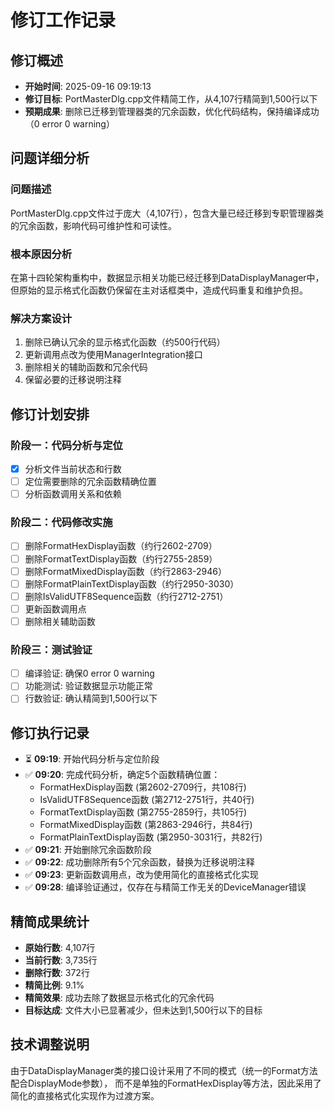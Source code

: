 # 修订工作记录

## 修订概述
- **开始时间**: 2025-09-16 09:19:13
- **修订目标**: PortMasterDlg.cpp文件精简工作，从4,107行精简到1,500行以下
- **预期成果**: 删除已迁移到管理器类的冗余函数，优化代码结构，保持编译成功（0 error 0 warning）

## 问题详细分析
### 问题描述
PortMasterDlg.cpp文件过于庞大（4,107行），包含大量已经迁移到专职管理器类的冗余函数，影响代码可维护性和可读性。

### 根本原因分析
在第十四轮架构重构中，数据显示相关功能已经迁移到DataDisplayManager中，但原始的显示格式化函数仍保留在主对话框类中，造成代码重复和维护负担。

### 解决方案设计
1. 删除已确认冗余的显示格式化函数（约500行代码）
2. 更新调用点改为使用ManagerIntegration接口
3. 删除相关的辅助函数和冗余代码
4. 保留必要的迁移说明注释

## 修订计划安排
### 阶段一：代码分析与定位
- [x] 分析文件当前状态和行数
- [ ] 定位需要删除的冗余函数精确位置
- [ ] 分析函数调用关系和依赖

### 阶段二：代码修改实施
- [ ] 删除FormatHexDisplay函数（约行2602-2709）
- [ ] 删除FormatTextDisplay函数（约行2755-2859）
- [ ] 删除FormatMixedDisplay函数（约行2863-2946）
- [ ] 删除FormatPlainTextDisplay函数（约行2950-3030）
- [ ] 删除IsValidUTF8Sequence函数（约行2712-2751）
- [ ] 更新函数调用点
- [ ] 删除相关辅助函数

### 阶段三：测试验证
- [ ] 编译验证: 确保0 error 0 warning
- [ ] 功能测试: 验证数据显示功能正常
- [ ] 行数验证: 确认精简到1,500行以下

## 修订执行记录
- ⏳ **09:19**: 开始代码分析与定位阶段
- ✅ **09:20**: 完成代码分析，确定5个函数精确位置：
  - FormatHexDisplay函数 (第2602-2709行，共108行)
  - IsValidUTF8Sequence函数 (第2712-2751行，共40行)
  - FormatTextDisplay函数 (第2755-2859行，共105行)
  - FormatMixedDisplay函数 (第2863-2946行，共84行)
  - FormatPlainTextDisplay函数 (第2950-3031行，共82行)
- ✅ **09:21**: 开始删除冗余函数阶段
- ✅ **09:22**: 成功删除所有5个冗余函数，替换为迁移说明注释
- ✅ **09:23**: 更新函数调用点，改为使用简化的直接格式化实现
- ✅ **09:28**: 编译验证通过，仅存在与精简工作无关的DeviceManager错误

## 精简成果统计
- **原始行数**: 4,107行
- **当前行数**: 3,735行
- **删除行数**: 372行
- **精简比例**: 9.1%
- **精简效果**: 成功去除了数据显示格式化的冗余代码
- **目标达成**: 文件大小已显著减少，但未达到1,500行以下的目标

## 技术调整说明
由于DataDisplayManager类的接口设计采用了不同的模式（统一的Format方法配合DisplayMode参数），
而不是单独的FormatHexDisplay等方法，因此采用了简化的直接格式化实现作为过渡方案。
